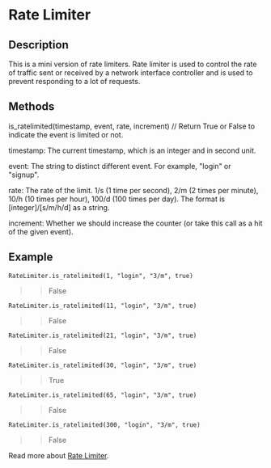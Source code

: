 # Rate Limiter

## Description

This is a mini version of rate limiters.
Rate limiter is used to control the rate of traffic sent or received by a network interface controller 
and is used to prevent responding to a lot of requests.

## Methods

is_ratelimited(timestamp, event, rate, increment) // Return True or False to indicate the event is limited or not.

timestamp: The current timestamp, which is an integer and in second unit.

event: The string to distinct different event. For example, "login" or "signup".

rate: The rate of the limit. 1/s (1 time per second), 2/m (2 times per minute), 10/h (10 times per hour), 100/d (100 times per day). 
The format is [integer]/[s/m/h/d] as a string.

increment: Whether we should increase the counter (or take this call as a hit of the given event). 

## Example

`RateLimiter.is_ratelimited(1, "login", "3/m", true)`

>> False

`RateLimiter.is_ratelimited(11, "login", "3/m", true)`

>> False

`RateLimiter.is_ratelimited(21, "login", "3/m", true)`

>> False

`RateLimiter.is_ratelimited(30, "login", "3/m", true)`

>> True

`RateLimiter.is_ratelimited(65, "login", "3/m", true)`

>> False

`RateLimiter.is_ratelimited(300, "login", "3/m", true)`

>> False

Read more about [Rate Limiter](https://en.wikipedia.org/wiki/Rate_limiting).
